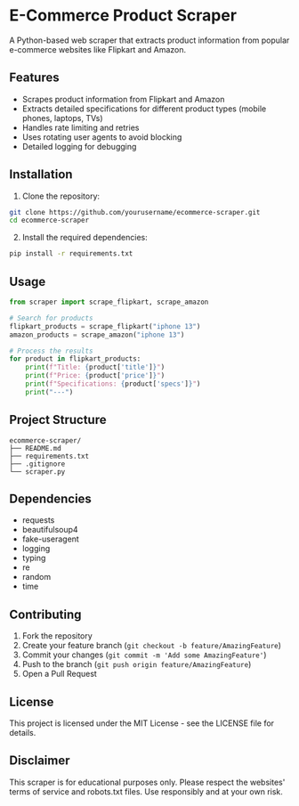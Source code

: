 # E-Commerce Product Scraper

A Python-based web scraper that extracts product information from popular e-commerce websites like Flipkart and Amazon.

## Features

- Scrapes product information from Flipkart and Amazon
- Extracts detailed specifications for different product types (mobile phones, laptops, TVs)
- Handles rate limiting and retries
- Uses rotating user agents to avoid blocking
- Detailed logging for debugging

## Installation

1. Clone the repository:
```bash
git clone https://github.com/yourusername/ecommerce-scraper.git
cd ecommerce-scraper
```

2. Install the required dependencies:
```bash
pip install -r requirements.txt
```

## Usage

```python
from scraper import scrape_flipkart, scrape_amazon

# Search for products
flipkart_products = scrape_flipkart("iphone 13")
amazon_products = scrape_amazon("iphone 13")

# Process the results
for product in flipkart_products:
    print(f"Title: {product['title']}")
    print(f"Price: {product['price']}")
    print(f"Specifications: {product['specs']}")
    print("---")
```

## Project Structure

```
ecommerce-scraper/
├── README.md
├── requirements.txt
├── .gitignore
└── scraper.py
```

## Dependencies

- requests
- beautifulsoup4
- fake-useragent
- logging
- typing
- re
- random
- time

## Contributing

1. Fork the repository
2. Create your feature branch (`git checkout -b feature/AmazingFeature`)
3. Commit your changes (`git commit -m 'Add some AmazingFeature'`)
4. Push to the branch (`git push origin feature/AmazingFeature`)
5. Open a Pull Request

## License

This project is licensed under the MIT License - see the LICENSE file for details.

## Disclaimer

This scraper is for educational purposes only. Please respect the websites' terms of service and robots.txt files. Use responsibly and at your own risk. 